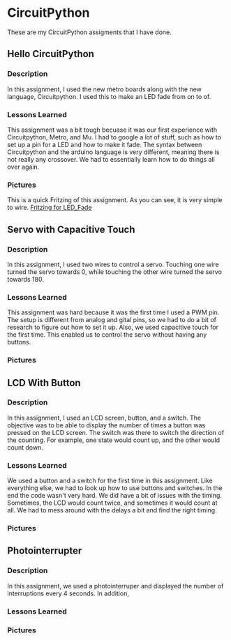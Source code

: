 # CircuitPython
These are my CircuitPython assigments that I have done.

## Hello CircuitPython
### Description 
In this assignment, I used the new metro boards along with the new language, Circuitpython. I used this to make an LED fade from on to of.

### Lessons Learned
This assignment was a bit tough becuase it was our first experience with Circuitpython, Metro, and Mu. I had to google a lot of stuff, such as how to set up a pin for a LED and how to make it fade. The syntax between Circuitpython and the arduino language is very different, meaning there is not really any crossover. We had to essentially learn how to do things all over again. 

### Pictures
This is a quick Fritzing of this assignment. As you can see, it is very simple to wire. 
[Fritzing for LED_Fade](/H:/LED_Fade_Fritzing_bb.png)

## Servo with Capacitive Touch
### Description
In this assignment, I used two wires to control a servo. Touching one wire turned the servo towards 0, while touching the other wire turned the servo towards 180. 

### Lessons Learned
This assignment was hard because it was the first time I used a PWM pin. The setup is different from analog and gital pins, so we had to do a bit of research to figure out how to set it up. Also, we used capacitive touch for the first time. This enabled us to control the servo without having any buttons. 

### Pictures

## LCD With Button
### Description
In this assignment, I used an LCD screen, button, and a switch. The objective was to be able to display the number of times a button was pressed on the LCD screen. The switch was there to switch the direction of the counting. For example, one state would count up, and the other would count down. 

### Lessons Learned
We used a button and a switch for the first time in this assignment. Like everything else, we had to look up how to use buttons and switches. In the end the code wasn't very hard. We did have a bit of issues with the timing. Sometimes, the LCD would count twice, and sometimes it would count at all. We had to mess around with the delays a bit and find the right timing. 

### Pictures

## Photointerrupter
### Description
In this assignment, we used a photointerruper and displayed the number of interruptions every 4 seconds. In addition, 

### Lessons Learned

### Pictures
